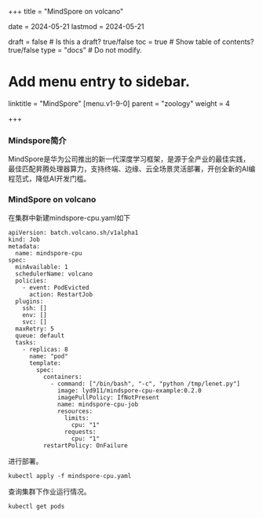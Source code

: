 +++
title =  "MindSpore on volcano"

date = 2024-05-21
lastmod = 2024-05-21

draft = false  # Is this a draft? true/false
toc = true  # Show table of contents? true/false
type = "docs"  # Do not modify.

# Add menu entry to sidebar.
linktitle = "MindSpore"
[menu.v1-9-0]
  parent = "zoology"
  weight = 4

+++



### Mindspore简介

MindSpore是华为公司推出的新一代深度学习框架，是源于全产业的最佳实践，最佳匹配昇腾处理器算力，支持终端、边缘、云全场景灵活部署，开创全新的AI编程范式，降低AI开发门槛。

### MindSpore on volcano

在集群中新建mindspore-cpu.yaml如下

```
apiVersion: batch.volcano.sh/v1alpha1
kind: Job
metadata:
  name: mindspore-cpu
spec:
  minAvailable: 1
  schedulerName: volcano
  policies:
    - event: PodEvicted
      action: RestartJob
  plugins:
    ssh: []
    env: []
    svc: []
  maxRetry: 5
  queue: default
  tasks:
    - replicas: 8
      name: "pod"
      template:
        spec:
          containers:
            - command: ["/bin/bash", "-c", "python /tmp/lenet.py"]
              image: lyd911/mindspore-cpu-example:0.2.0
              imagePullPolicy: IfNotPresent
              name: mindspore-cpu-job
              resources:
                limits:
                  cpu: "1"
                requests:
                  cpu: "1"
          restartPolicy: OnFailure
```

进行部署。

```
kubectl apply -f mindspore-cpu.yaml
```

查询集群下作业运行情况。

```
kubectl get pods
```



